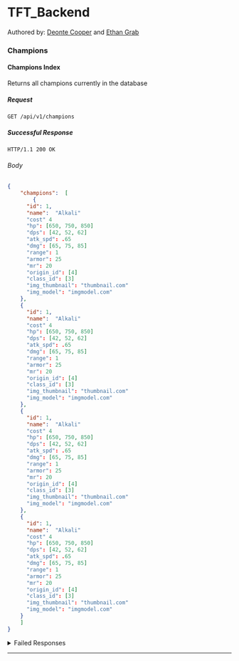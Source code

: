 # TFT_Backend

Authored by: [Deonte Cooper](https://github.com/djc00p) and [Ethan Grab](https://github.com/Stoovels)


### Champions

#### Champions Index

Returns all champions currently in the database

##### Request

```http
GET /api/v1/champions
```

##### Successful Response

```http
HTTP/1.1 200 OK
```

###### Body
```json
{ 
	"champions":  [
		{
      "id": 1,
      "name":  "Alkali"
      "cost" 4
      "hp": [650, 750, 850]
      "dps": [42, 52, 62]
      "atk_spd": .65
      "dmg": [65, 75, 85]
      "range": 1
      "armor": 25
      "mr": 20
      "origin_id": [4]
      "class_id": [3]
      "img_thumbnail": "thumbnail.com"
      "img_model": "imgmodel.com"
    },
    {
      "id": 1,
      "name":  "Alkali"
      "cost" 4
      "hp": [650, 750, 850]
      "dps": [42, 52, 62]
      "atk_spd": .65
      "dmg": [65, 75, 85]
      "range": 1
      "armor": 25
      "mr": 20
      "origin_id": [4]
      "class_id": [3]
      "img_thumbnail": "thumbnail.com"
      "img_model": "imgmodel.com"
    },
    {
      "id": 1,
      "name":  "Alkali"
      "cost" 4
      "hp": [650, 750, 850]
      "dps": [42, 52, 62]
      "atk_spd": .65
      "dmg": [65, 75, 85]
      "range": 1
      "armor": 25
      "mr": 20
      "origin_id": [4]
      "class_id": [3]
      "img_thumbnail": "thumbnail.com"
      "img_model": "imgmodel.com"
    },
    {
      "id": 1,
      "name":  "Alkali"
      "cost" 4
      "hp": [650, 750, 850]
      "dps": [42, 52, 62]
      "atk_spd": .65
      "dmg": [65, 75, 85]
      "range": 1
      "armor": 25
      "mr": 20
      "origin_id": [4]
      "class_id": [3]
      "img_thumbnail": "thumbnail.com"
      "img_model": "imgmodel.com"
    }
	]
}
```

<details><summary>Failed Responses</summary>

##### Other

```http
HTTP/1.1 500 Internal Server Error
```

###### Body

```js
{"error": "Internal Server Error"}
```

</details>

---
